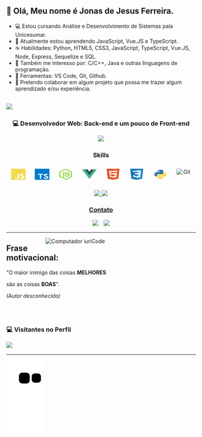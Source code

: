  ## 👋 Olá, Meu nome é Jonas de Jesus Ferreira.

- 💻 Estou cursando Análise e Desenvolvimento de Sistemas pala Unicesumar.
- 🌱 Atualmente estou aprendendo JavaScript, Vue.JS e TypeScript.
- ☕ Habilidades: Python, HTML5, CSS3, JavaScript, TypeScript, Vue.JS, Node, Express, Sequelize e SQL.
- 👀 Também me interesso por: C/C++, Java e outras linguagens de programação.
- 💼 Ferramentas: VS Code, Git, Github.
- 💞️ Pretendo colaborar em algum projeto que possa me trazer algum aprendizado e/ou experiência.
<br><br>

<img src="https://user-images.githubusercontent.com/70382532/138322189-2db8df52-9dcb-40a0-88a8-c365466bd33d.gif" widht="100%"/>


### <p align="center">💻 Desenvolvedor Web: Back-end e um pouco de Front-end</p>

<div align="center">
  <a href="https://jonasjf360.github.io/landing_page/" target="_blank"><img src="https://img.shields.io/badge/Portifólio-Landing%20Page-blueviolet?style=for-the-badge"></a>
</div>

### <p align="center">Skills</p>

<div style="display: flex; justify-content: space-around; flex-wrap: wrap;" align="center">
    <img alt="Js" style="height: 30px; width:40px; padding: 10px;" src="https://raw.githubusercontent.com/devicons/devicon/master/icons/javascript/javascript-plain.svg">
    <img alt="Ts" style="height: 30px; width:40px; padding: 10px;" src="https://raw.githubusercontent.com/devicons/devicon/master/icons/typescript/typescript-plain.svg">
    <img alt="NodeJS" style="height: 30px; width:40px; padding: 10px;" src="https://raw.githubusercontent.com/devicons/devicon/master/icons/nodejs/nodejs-plain.svg">
    <img alt="VueJS" style="height: 30px; width:40px; padding: 10px;" src="https://raw.githubusercontent.com/devicons/devicon/master/icons/vuejs/vuejs-original.svg">
    <img alt="HTML" style="height: 30px; width:40px; padding: 10px;" src="https://raw.githubusercontent.com/devicons/devicon/master/icons/html5/html5-original.svg">
    <img alt="CSS" style="height: 30px; width:40px; padding: 10px;" src="https://raw.githubusercontent.com/devicons/devicon/master/icons/css3/css3-original.svg">
    <img alt="Python" style="height: 30px; width:40px; padding: 10px;" src="https://raw.githubusercontent.com/devicons/devicon/master/icons/python/python-original.svg">
     <img alt="Git" style="height: 30px; width:40px; padding: 10px;" src="https://cdn.jsdelivr.net/gh/devicons/devicon/icons/git/git-original.svg" />
</div><br>

<div align="center">
    <a href="https://github.com/jonasjf360">
    <img height="140em" src="https://github-readme-stats.vercel.app/api?username=JonasJF360&show_icons=true&theme=dracula&include_all_commits=true&count_private=true"/>
    <img height="140em" src="https://github-readme-stats.vercel.app/api/top-langs/?username=JonasJF360&layout=compact&langs_count=7&theme=dracula"/>
</div>

### <p align="center">Contato</p>
<div align="center">
    <a  style="margin: 5px;" href = "mailto:jonasjf360@gmail.com"><img src="https://img.shields.io/badge/Gmail-D14836?style=for-the-badge&logo=gmail&logoColor=white" target="_blank"></a>
    <a style="margin: 5px;" href="https://www.linkedin.com/in/jonasjf" target="_blank"><img src="https://img.shields.io/badge/-LinkedIn-%230077B5?style=for-the-badge&logo=linkedin&logoColor=white" target="_blank"></a>
</div>    

  
 
<hr/>
<img src= "https://raw.githubusercontent.com/MicaelliMedeiros/micaellimedeiros/master/image/computer-illustration.png"  style="min-width:400px; max-width:400px; width:400px;" align="right" alt="Computador iuriCode">   
	
<h2>Frase motivacional:</h2>

"O maior inimigo das coisas **MELHORES**

são as coisas **BOAS**".

_(Autor desconhecido)_

<br><br>
### 💻 Visitantes no Perfil
<img src="https://profile-counter.glitch.me/jonasjf360/count.svg" >

<hr/>

  ![Snake animation](https://github.com/rafaballerini/rafaballerini/blob/output/github-contribution-grid-snake.svg)
